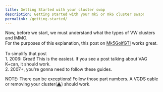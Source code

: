 ```yaml
---
title: Getting Started with your cluster swap
description: Getting started with your mk5 or mk6 cluster swap!
permalink: /getting-started/
---
```

<p>Now, before we start, we must understand what the types of VW clusters and IMMO.<br>For the purposes of this explanation, this post on <a href="https://www.mk5golfgti.co.uk/forum/index.php?topic=91363.0" rel="noopener noreferrer nofollow">Mk5GolfGTI</a> works great. <br><br>To simplify that post<br>1. 2006: Great! This is the easiest. If you see a post talking about VAG K+can, it should work.<br> 2. 2007+, you're gonna need to follow these guides.  </p><p> NOTE: There can be exceptions! Follow those part numbers. A VCDS cable or removing your cluster(<a href="https://landennelson06.github.io/removing-your-cluster" rel="noopener noreferrer nofollow">⚠️</a>) should work.</p><p></p>
